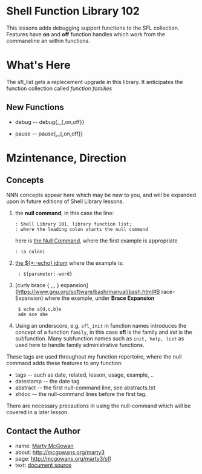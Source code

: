 

# Shell Function Library 102

This lessons adds debugging support functions to the SFL collection.
Features have **on** and **off** function handles which work from the 
commaneline an within functions.    

# What's Here

The sfl_list gets a replecement upgrade in this library.  It anticipates
the function collection called *function families*

## New Functions

+ debug -- debug{,_{,on,off}}
* pause -- pause{,_{,on,off}}

# Mzintenance, Direction

## Concepts

NNN  concepts appear here which may be new to you, and will be
expanded upon in future editions of Shell Library lessons.


1. the **null command**, in this case the line:

       : Shell Library 101, library function list;
       : where the leading colon starts the null command

    here is [the Null Command](https://www.gnu.org/software/bash/manual/html_node/Bourne-Shell-Builtins.html), where the first example is appropriate
	
       : (a colon)
    
1. [the ${*:-echo} idiom](https://www.gnu.org/software/bash/manual/bash.html#Shell-Parameter-Expansion)   where the example is:

        : ${parameter:-word}
        
1. [curly brace { ,,, } expansion](https://www.gnu.org/software/bash/manual/bash.html#B
race-Expansion)  where the example, under **Brace Expansion**

        $ echo a{d,c,b}e
        ade ace abe
        
1. Using an underscore, e.g. `sfl_init` in function names introduces
   the concept of a function `family`, in this case **sfl** is the
   family and *init* is the subfunction. Many subfunction names such
   as `init, help, list` as used here to handle family administrative
   functions.

These tags are used throughout my function repertoire, where the null
command adds these features to any function:

+ tags -- such as date, related, lesson, usage, example, ..
+ datestamp -- the date tag
+ abstract -- the first null-command line, see abstracts.txt
+ shdoc -- the null-command lines before the first tag.

There are necessary precautions in using the null-command which will
be covered in a later lesson.

## Contact the Author

+ name:  [Marty McGowan](mailto:martymcgowan@alum.mit.edu)
+ about: http://mcgowans.org/marty3
+ page:  http://mcgowans.org/marty3/sfl
+ text: <a href="./index.md" download="index.md">document source</a>







